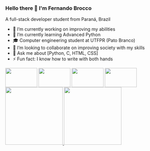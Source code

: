 ### Hello there 👋 I'm Fernando Brocco
A full-stack developer student from Paraná, Brazil

- 🔭 I’m currently working on improving my abilities
- 🌱 I’m currently learning Advanced Python
- 🎓 Computer engineering student at UTFPR (Pato Branco)
- 👯 I’m looking to collaborate on improving society with my skills
- 💬 Ask me about [Python, C, HTML, CSS]
- ⚡ Fun fact: I know how to write with both hands

<div style= "display:inline-block" >
<img align="center" width = 100 height = 60 src="https://cdn.jsdelivr.net/gh/devicons/devicon@latest/icons/python/python-original.svg" />
<img align="center" width = 100 height = 60 src="https://cdn.jsdelivr.net/gh/devicons/devicon@latest/icons/c/c-original.svg" />
<img align="center" width = 100 height = 60 src="https://cdn.jsdelivr.net/gh/devicons/devicon@latest/icons/html5/html5-original.svg" />
<img align="center" width = 100 height = 60 src="https://cdn.jsdelivr.net/gh/devicons/devicon@latest/icons/css3/css3-original.svg" />
</div>

<div>
<a href="https://github.com/fernandobrocco">
<img loading="lazy" height="180em" src="https://github-readme-stats.vercel.app/api/top-langs/?username=fernandobrocco&layout=compact&langs_count=7&theme=dracula"/>
<img loading="lazy" height="180em" src="https://github-readme-stats.vercel.app/api?username=fernandobrocco&show_icons=true&theme=dracula&include_all_commits=true&count_private=true"/>
</div>


          
          
